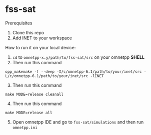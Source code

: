 # fss-sat

Prerequisites

1. Clone this repo
2. Add INET to your workspace

How to run it on your local device:

1. `cd` to `omnetpp-x.y/path/to/fss-sat/src` on your omnetpp **SHELL**
2. Then run this command

```
opp_makemake -f --deep -I/c/omnetpp-6.1/path/to/your/inet/src -L/c/omnetpp-6.1/path/to/your/inet/src -lINET
```

3. Then run this command

```
make MODE=release cleanall
```

4. Then run this command

```
make MODE=release all
```

5. Open omnetpp IDE and go to `fss-sat/simulations` and then run `omnetpp.ini`
